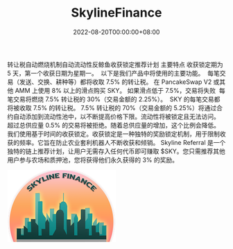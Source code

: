 ﻿---
title: "SkylineFinance"
description: "Skyline Finance 是运行在币安智能链上的最新一代 Yield Farm 和 AMM 去中心化交易所，具有许多独特和创造性的功能。"
date: 2022-08-20T00:00:00+08:00
lastmod: 2022-08-20T00:00:00+08:00
draft: false
authors: ["boogArno"]
featuredImage: "skylinefinance.png"
tags: ["DeFi","SkylineFinance"]
categories: ["nfts"]
nfts: ["DeFi"]
blockchain: "BSC"
website: "https://skylinefi.com"
twitter: "https://twitter.com/FinanceSkyline"
discord: ""
telegram: "https://t.me/SkylineFi"
github: "https://github.com/skylinefinance/skyline-farm"
youtube: ""
twitch: ""
facebook: ""
instagram: ""
reddit: ""
medium: "https://skylinefinance.medium.com/"
steam: ""
gitbook: ""
googleplay: ""
appstore: ""
status: "Live"
weight: 
lightgallery: true
toc: true
pinned: false
recommend: false
recommend1: false
---
转让税自动燃烧机制自动流动性反鲸鱼收获锁定推荐计划
主要特点
收获锁定期为 5 天，第一个收获日期为星期一。
‌
以下是我们产品中将使用的主要功能。
‌
每笔交易（发送、交换、耕种等）都将收取 7.5% 的转让税。
在 PancakeSwap V2 或其他 AMM 上使用 8% 以上的滑点购买 SKY。
如果滑点低于 7.5%，交易将失败
‌
每笔交易将燃烧 7.5% 转让税的 30%（交易金额的 2.25%）。
‌
SKY 的每笔交易都将被收取 7.5% 的转让税。 7.5% 转让税的 70%（交易金额的 5.25%）将通过合约自动添加到流动性池中，以不断提高价格下限。流动性将被锁定且无法访问。
‌
超过总供应量 0.5% 的交易将被拒绝。随着总供应量的增加，这个比例会降低。
‌
我们使用基于时间的收获锁定。收获锁定是一种独特的奖励锁定机制，用于限制收获的频率。它旨在防止农业套利机器人不断收获和倾销。
Skyline Referral 是一个独特的链上推荐计划，让用户无需存入任何代币即可赚取 $SKY。您只需推荐其他用户参与农场和质押池，您将获得他们永久获得的 3% 的奖励。

![skylinefinance-dapp-defi-bsc-image1_b3ce31a8b885e56477e4c5cb7be0c64f](skylinefinance-dapp-defi-bsc-image1_b3ce31a8b885e56477e4c5cb7be0c64f.png)